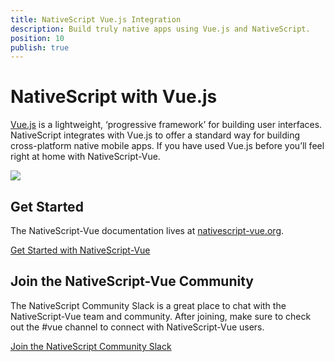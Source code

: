 ```yaml
---
title: NativeScript Vue.js Integration
description: Build truly native apps using Vue.js and NativeScript.
position: 10
publish: true
---
```


# NativeScript with Vue.js

<a href="https://vuejs.org" target="_blank">Vue.js</a> is a lightweight, ‘progressive framework’ for building user interfaces. NativeScript integrates with Vue.js to offer a standard way for building cross-platform native mobile apps. If you have used Vue.js before you’ll feel right at home with NativeScript-Vue.

![](/img/vue/nativescript-vue.png)

## Get Started

The NativeScript-Vue documentation lives at [nativescript-vue.org](https://nativescript-vue.org/en/docs/introduction/).

<a href="https://nativescript-vue.org/en/docs/introduction/" class="ns-button -action" id="ng-start-button">Get Started with NativeScript-Vue</a>

## Join the NativeScript-Vue Community

The NativeScript Community Slack is a great place to chat with the NativeScript-Vue team and community. After joining, make sure to check out the #vue channel to connect with NativeScript-Vue users.

<a href="https://developer.telerik.com/wp-login.php?action=slack-invitation" class="ns-button" id="ng-start-button">Join the NativeScript Community Slack</a>
